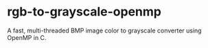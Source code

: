 # rgb-to-grayscale-openmp
A fast, multi-threaded BMP image color to grayscale converter using OpenMP in C.
